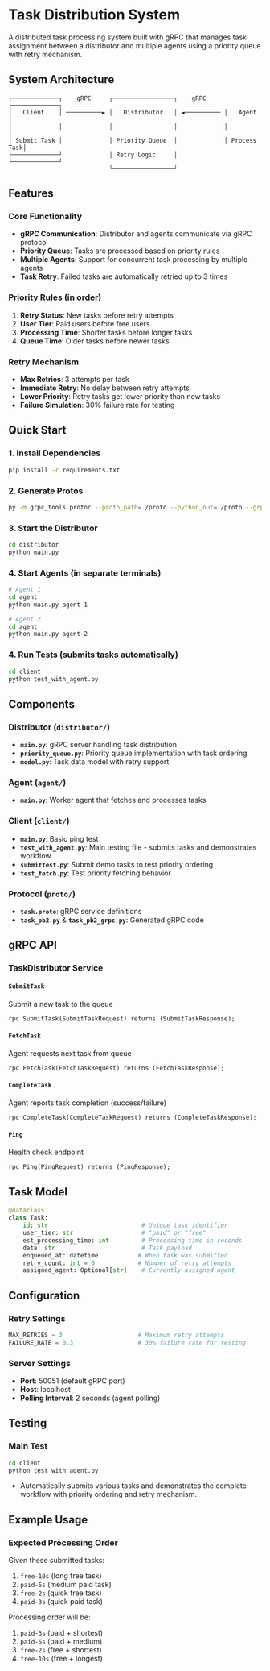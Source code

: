 # Task Distribution System

A distributed task processing system built with gRPC that manages task assignment between a distributor and multiple agents using a priority queue with retry mechanism.

## System Architecture

```
┌─────────────┐    gRPC     ┌─────────────────┐    gRPC     ┌─────────────┐
│   Client    │ ──────────► │   Distributor   │ ◄────────── │   Agent     │
│             │             │                 │             │             │
│ Submit Task │             │ Priority Queue  │             │ Process Task│
└─────────────┘             │ Retry Logic     │             └─────────────┘
                            └─────────────────┘
```

## Features

### Core Functionality
- **gRPC Communication**: Distributor and agents communicate via gRPC protocol
- **Priority Queue**: Tasks are processed based on priority rules
- **Multiple Agents**: Support for concurrent task processing by multiple agents
- **Task Retry**: Failed tasks are automatically retried up to 3 times

### Priority Rules (in order)
1. **Retry Status**: New tasks before retry attempts
2. **User Tier**: Paid users before free users  
3. **Processing Time**: Shorter tasks before longer tasks
4. **Queue Time**: Older tasks before newer tasks

### Retry Mechanism
- **Max Retries**: 3 attempts per task
- **Immediate Retry**: No delay between retry attempts
- **Lower Priority**: Retry tasks get lower priority than new tasks
- **Failure Simulation**: 30% failure rate for testing

## Quick Start

### 1. Install Dependencies
```bash
pip install -r requirements.txt
```

### 2. Generate Protos
```bash
py -m grpc_tools.protoc --proto_path=./proto --python_out=./proto --grpc_python_out=./proto ./proto/task.proto
```

### 3. Start the Distributor
```bash
cd distributor
python main.py
```

### 4. Start Agents (in separate terminals)
```bash
# Agent 1
cd agent
python main.py agent-1

# Agent 2  
cd agent
python main.py agent-2
```

### 4. Run Tests (submits tasks automatically)
```bash
cd client
python test_with_agent.py
```

## Components

### Distributor (`distributor/`)
- **`main.py`**: gRPC server handling task distribution
- **`priority_queue.py`**: Priority queue implementation with task ordering
- **`model.py`**: Task data model with retry support

### Agent (`agent/`)
- **`main.py`**: Worker agent that fetches and processes tasks

### Client (`client/`)
- **`main.py`**: Basic ping test
- **`test_with_agent.py`**: Main testing file - submits tasks and demonstrates workflow
- **`submittest.py`**: Submit demo tasks to test priority ordering  
- **`test_fetch.py`**: Test priority fetching behavior

### Protocol (`proto/`)
- **`task.proto`**: gRPC service definitions
- **`task_pb2.py`** & **`task_pb2_grpc.py`**: Generated gRPC code

## gRPC API

### TaskDistributor Service

#### `SubmitTask`
Submit a new task to the queue
```protobuf
rpc SubmitTask(SubmitTaskRequest) returns (SubmitTaskResponse);
```

#### `FetchTask` 
Agent requests next task from queue
```protobuf
rpc FetchTask(FetchTaskRequest) returns (FetchTaskResponse);
```

#### `CompleteTask`
Agent reports task completion (success/failure)
```protobuf
rpc CompleteTask(CompleteTaskRequest) returns (CompleteTaskResponse);
```

#### `Ping`
Health check endpoint
```protobuf
rpc Ping(PingRequest) returns (PingResponse);
```

## Task Model

```python
@dataclass
class Task:
    id: str                          # Unique task identifier
    user_tier: str                   # "paid" or "free"
    est_processing_time: int         # Processing time in seconds
    data: str                        # Task payload
    enqueued_at: datetime           # When task was submitted
    retry_count: int = 0            # Number of retry attempts
    assigned_agent: Optional[str]    # Currently assigned agent
```

## Configuration

### Retry Settings
```python
MAX_RETRIES = 3                     # Maximum retry attempts
FAILURE_RATE = 0.3                  # 30% failure rate for testing
```

### Server Settings
- **Port**: 50051 (default gRPC port)
- **Host**: localhost
- **Polling Interval**: 2 seconds (agent polling)

## Testing

### Main Test
```bash
cd client
python test_with_agent.py
```
- Automatically submits various tasks and demonstrates the complete workflow with priority ordering and retry mechanism.


## Example Usage

### Expected Processing Order
Given these submitted tasks:
1. `free-10s` (long free task)
2. `paid-5s` (medium paid task)  
3. `free-2s` (quick free task)
4. `paid-3s` (quick paid task)

Processing order will be:
1. `paid-3s` (paid + shortest)
2. `paid-5s` (paid + medium)  
3. `free-2s` (free + shortest)
4. `free-10s` (free + longest)
